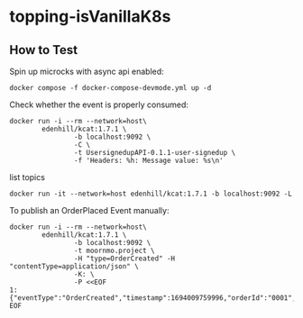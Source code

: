 # topping-isVanillaK8s

## How to Test



Spin up microcks with async api enabled:
```
docker compose -f docker-compose-devmode.yml up -d
```

Check whether the event is properly consumed:
```
docker run -i --rm --network=host\
        edenhill/kcat:1.7.1 \
                -b localhost:9092 \
                -C \
                -t UsersignedupAPI-0.1.1-user-signedup \
                -f 'Headers: %h: Message value: %s\n'
```

list topics
```
docker run -it --network=host edenhill/kcat:1.7.1 -b localhost:9092 -L
```


To publish an OrderPlaced Event manually:
```
docker run -i --rm --network=host\
        edenhill/kcat:1.7.1 \
                -b localhost:9092 \
                -t moornmo.project \
                -H "type=OrderCreated" -H "contentType=application/json" \
                -K: \
                -P <<EOF
1:{"eventType":"OrderCreated","timestamp":1694009759996,"orderId":"0001","customerId":null,"totalAmount":null,"shippingAddress":null}
EOF
```
